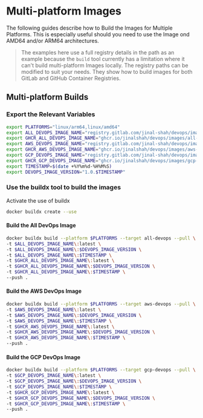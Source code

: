 # Multi-platform Images

The following guides describe how to Build the Images for Multiple Platforms. This is especially useful should you need to use the Image ond AMD64 and/or ARM64 architectures.

> The examples here use a full registry details in the path as an example because the `build` tool currently has a limitation where it can't build multi-platform Images locally. The registry paths can be modified to suit your needs. They show how to build images for both GitLab and GitHub Container Registries.

## Multi-platform Builds

### Export the Relevant Variables

```bash
export PLATFORMS="linux/arm64,linux/amd64"
export ALL_DEVOPS_IMAGE_NAME="registry.gitlab.com/jinal-shah/devops/images/all-devops"
export GHCR_ALL_DEVOPS_IMAGE_NAME="ghcr.io/jinalshah/devops/images/all-devops"
export AWS_DEVOPS_IMAGE_NAME="registry.gitlab.com/jinal-shah/devops/images/aws-devops"
export GHCR_AWS_DEVOPS_IMAGE_NAME="ghcr.io/jinalshah/devops/images/aws-devops"
export GCP_DEVOPS_IMAGE_NAME="registry.gitlab.com/jinal-shah/devops/images/gcp-devops"
export GHCR_GCP_DEVOPS_IMAGE_NAME="ghcr.io/jinalshah/devops/images/gcp-devops"
export TIMESTAMP=$(date +%Y%m%d-%H%M%S)
export DEVOPS_IMAGE_VERSION="1.0.$TIMESTAMP"

```

### Use the buildx tool to build the images

Activate the use of buildx

```bash
docker buildx create --use
```

#### Build the All DevOps Image

```bash
docker buildx build --platform $PLATFORMS --target all-devops --pull \
-t $ALL_DEVOPS_IMAGE_NAME\:latest \
-t $ALL_DEVOPS_IMAGE_NAME\:$DEVOPS_IMAGE_VERSION \
-t $ALL_DEVOPS_IMAGE_NAME\:$TIMESTAMP \
-t $GHCR_ALL_DEVOPS_IMAGE_NAME\:latest \
-t $GHCR_ALL_DEVOPS_IMAGE_NAME\:$DEVOPS_IMAGE_VERSION \
-t $GHCR_ALL_DEVOPS_IMAGE_NAME\:$TIMESTAMP \
--push .
```

#### Build the AWS DevOps Image

```bash
docker buildx build --platform $PLATFORMS --target aws-devops --pull \
-t $AWS_DEVOPS_IMAGE_NAME\:latest \
-t $AWS_DEVOPS_IMAGE_NAME\:$DEVOPS_IMAGE_VERSION \
-t $AWS_DEVOPS_IMAGE_NAME\:$TIMESTAMP \
-t $GHCR_AWS_DEVOPS_IMAGE_NAME\:latest \
-t $GHCR_AWS_DEVOPS_IMAGE_NAME\:$DEVOPS_IMAGE_VERSION \
-t $GHCR_AWS_DEVOPS_IMAGE_NAME\:$TIMESTAMP \
--push .
```

#### Build the GCP DevOps Image

```bash
docker buildx build --platform $PLATFORMS --target gcp-devops --pull \
-t $GCP_DEVOPS_IMAGE_NAME\:latest \
-t $GCP_DEVOPS_IMAGE_NAME\:$DEVOPS_IMAGE_VERSION \
-t $GCP_DEVOPS_IMAGE_NAME\:$TIMESTAMP \
-t $GHCR_GCP_DEVOPS_IMAGE_NAME\:latest \
-t $GHCR_GCP_DEVOPS_IMAGE_NAME\:$DEVOPS_IMAGE_VERSION \
-t $GHCR_GCP_DEVOPS_IMAGE_NAME\:$TIMESTAMP \
--push .
```
